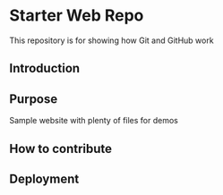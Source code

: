 # Starter Web Repo

This repository is for showing how Git and GitHub work
## Introduction

## Purpose

Sample website with plenty of files for demos

## How to contribute

## Deployment